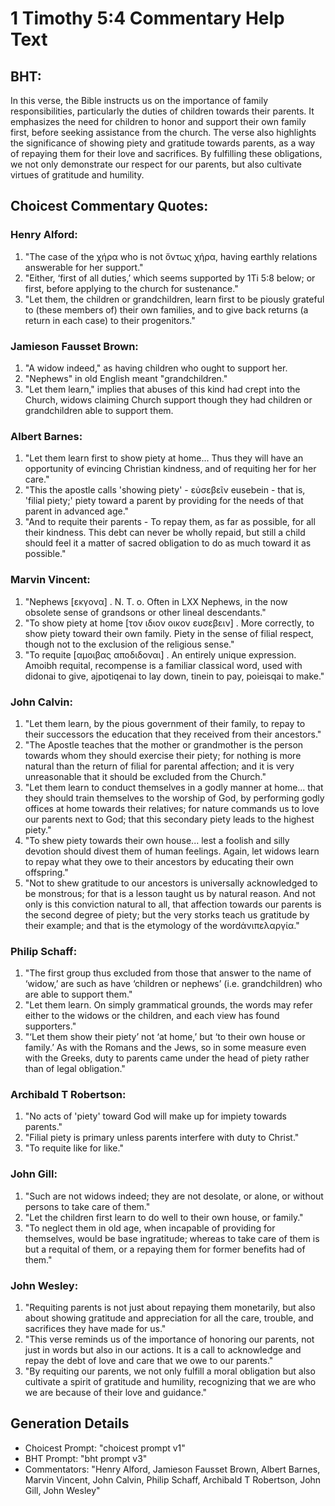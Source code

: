 # 1 Timothy 5:4 Commentary Help Text

## BHT:
In this verse, the Bible instructs us on the importance of family responsibilities, particularly the duties of children towards their parents. It emphasizes the need for children to honor and support their own family first, before seeking assistance from the church. The verse also highlights the significance of showing piety and gratitude towards parents, as a way of repaying them for their love and sacrifices. By fulfilling these obligations, we not only demonstrate our respect for our parents, but also cultivate virtues of gratitude and humility.

## Choicest Commentary Quotes:
### Henry Alford:
1. "The case of the χήρα who is not ὄντως χήρα, having earthly relations answerable for her support."
2. "Either, ‘first of all duties,’ which seems supported by 1Ti 5:8 below; or first, before applying to the church for sustenance."
3. "Let them, the children or grandchildren, learn first to be piously grateful to (these members of) their own families, and to give back returns (a return in each case) to their progenitors."

### Jamieson Fausset Brown:
1. "A widow indeed," as having children who ought to support her.
2. "Nephews" in old English meant "grandchildren."
3. "Let them learn," implies that abuses of this kind had crept into the Church, widows claiming Church support though they had children or grandchildren able to support them.

### Albert Barnes:
1. "Let them learn first to show piety at home... Thus they will have an opportunity of evincing Christian kindness, and of requiting her for her care." 
2. "This the apostle calls 'showing piety' - εὐσεβεῖν eusebein - that is, 'filial piety;' piety toward a parent by providing for the needs of that parent in advanced age."
3. "And to requite their parents - To repay them, as far as possible, for all their kindness. This debt can never be wholly repaid, but still a child should feel it a matter of sacred obligation to do as much toward it as possible."

### Marvin Vincent:
1. "Nephews [εκγονα] . N. T. o. Often in LXX Nephews, in the now obsolete sense of grandsons or other lineal descendants." 
2. "To show piety at home [τον ιδιον οικον ευσεβειν] . More correctly, to show piety toward their own family. Piety in the sense of filial respect, though not to the exclusion of the religious sense."
3. "To requite [αμοιβας αποδιδοναι] . An entirely unique expression. Amoibh requital, recompense is a familiar classical word, used with didonai to give, ajpotiqenai to lay down, tinein to pay, poieisqai to make."

### John Calvin:
1. "Let them learn, by the pious government of their family, to repay to their successors the education that they received from their ancestors."
2. "The Apostle teaches that the mother or grandmother is the person towards whom they should exercise their piety; for nothing is more natural than the return of filial for parental affection; and it is very unreasonable that it should be excluded from the Church."
3. "Let them learn to conduct themselves in a godly manner at home... that they should train themselves to the worship of God, by performing godly offices at home towards their relatives; for nature commands us to love our parents next to God; that this secondary piety leads to the highest piety."
4. "To shew piety towards their own house... lest a foolish and silly devotion should divest them of human feelings. Again, let widows learn to repay what they owe to their ancestors by educating their own offspring."
5. "Not to shew gratitude to our ancestors is universally acknowledged to be monstrous; for that is a lesson taught us by natural reason. And not only is this conviction natural to all, that affection towards our parents is the second degree of piety; but the very storks teach us gratitude by their example; and that is the etymology of the wordἀνιπελαργία."

### Philip Schaff:
1. "The first group thus excluded from those that answer to the name of ‘widow,’ are such as have ‘children or nephews’ (i.e. grandchildren) who are able to support them."
2. "Let them learn. On simply grammatical grounds, the words may refer either to the widows or the children, and each view has found supporters."
3. "‘Let them show their piety’ not ‘at home,’ but ‘to their own house or family.’ As with the Romans and the Jews, so in some measure even with the Greeks, duty to parents came under the head of piety rather than of legal obligation."

### Archibald T Robertson:
1. "No acts of 'piety' toward God will make up for impiety towards parents." 
2. "Filial piety is primary unless parents interfere with duty to Christ." 
3. "To requite like for like."

### John Gill:
1. "Such are not widows indeed; they are not desolate, or alone, or without persons to take care of them."
2. "Let the children first learn to do well to their own house, or family."
3. "To neglect them in old age, when incapable of providing for themselves, would be base ingratitude; whereas to take care of them is but a requital of them, or a repaying them for former benefits had of them."

### John Wesley:
1. "Requiting parents is not just about repaying them monetarily, but also about showing gratitude and appreciation for all the care, trouble, and sacrifices they have made for us."
2. "This verse reminds us of the importance of honoring our parents, not just in words but also in our actions. It is a call to acknowledge and repay the debt of love and care that we owe to our parents."
3. "By requiting our parents, we not only fulfill a moral obligation but also cultivate a spirit of gratitude and humility, recognizing that we are who we are because of their love and guidance."


## Generation Details
- Choicest Prompt: "choicest prompt v1"
- BHT Prompt: "bht prompt v3"
- Commentators: "Henry Alford, Jamieson Fausset Brown, Albert Barnes, Marvin Vincent, John Calvin, Philip Schaff, Archibald T Robertson, John Gill, John Wesley"
